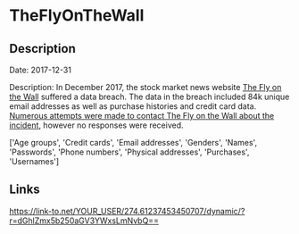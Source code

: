 # TheFlyOnTheWall

## Description

Date: 2017-12-31

Description:
In December 2017, the stock market news website <a href="http://theflyonthewall.com/" target="_blank" rel="noopener">The Fly on the Wall</a> suffered a data breach. The data in the breach included 84k unique email addresses as well as purchase histories and credit card data. <a href="https://www.troyhunt.com/streamlining-data-breach-disclosure-a-step-by-step-process" target="_blank" rel="noopener">Numerous attempts were made to contact The Fly on the Wall about the incident</a>, however no responses were received.


['Age groups', 'Credit cards', 'Email addresses', 'Genders', 'Names', 'Passwords', 'Phone numbers', 'Physical addresses', 'Purchases', 'Usernames']

## Links

https://link-to.net/YOUR_USER/274.61237453450707/dynamic/?r=dGhlZmx5b250aGV3YWxsLmNvbQ==